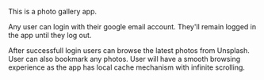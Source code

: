 This is a photo gallery app. 

Any user can login with their google email account. They'll remain logged in the app until they log out.

After successfull login users can browse the latest photos from Unsplash. User can also bookmark any photos. User will have a smooth browsing experience as the app has local cache mechanism with infinite scrolling.
